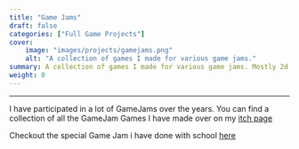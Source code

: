 ```yaml
---
title: "Game Jams"
draft: false
categories: ["Full Game Projects"]
cover:
    image: "images/projects/gamejams.png"
    alt: "A collection of games I made for various game jams."
summary: A collection of games I made for various game jams. Mostly 2d but some 3d games.  
weight: 0
---
```


---

I have participated in a lot of GameJams over the years. You can find a collection of all the GameJam Games I have made over on my [itch page](https://chaoticaurora.itch.io)


Checkout the special Game Jam i have done with school [here](/posts/team/metis-gamejam/)